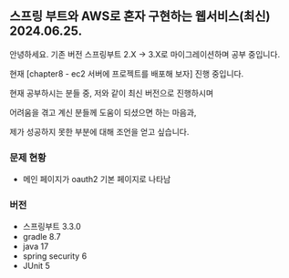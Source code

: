 ## 스프링 부트와 AWS로 혼자 구현하는 웹서비스(최신) 2024.06.25.
  
안녕하세요. 기존 버전 스프링부트 2.X -> 3.X로 마이그레이션하며 공부 중입니다. 

현재 [chapter8 - ec2 서버에 프로젝트를 배포해 보자] 진행 중입니다. 


현재 공부하시는 분들 중, 저와 같이 최신 버전으로 진행하시며 

어려움을 겪고 계신 분들께 도움이 되셨으면 하는 마음과, 

제가 성공하지 못한 부분에 대해 조언을 얻고 싶습니다.



### 문제 현황
- 메인 페이지가 oauth2 기본 페이지로 나타남



### 버전
- 스프링부트 3.3.0
- gradle 8.7
- java 17
- spring security 6
- JUnit 5
